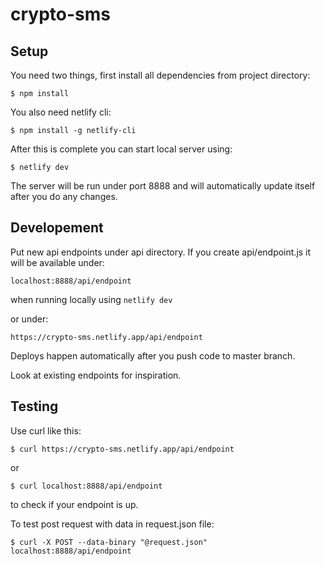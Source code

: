 # crypto-sms

## Setup

You need two things, first install all dependencies from project directory:

`$ npm install`

You also need netlify cli:

`$ npm install -g netlify-cli`

After this is complete you can start local server using:

`$ netlify dev`

The server will be run under port 8888 and will automatically update itself after you do any changes.

## Developement

Put new api endpoints under api directory. If you create api/endpoint.js it will be available under:

`localhost:8888/api/endpoint` 

when running locally using `netlify dev` 

or under:

`https://crypto-sms.netlify.app/api/endpoint`

Deploys happen automatically after you push code to master branch.

Look at existing endpoints for inspiration.

## Testing

Use curl like this:

`$ curl https://crypto-sms.netlify.app/api/endpoint` 

or

`$ curl localhost:8888/api/endpoint` 

to check if your endpoint is up. 

To test post request with data in request.json file:

`$ curl -X POST --data-binary "@request.json" localhost:8888/api/endpoint`

